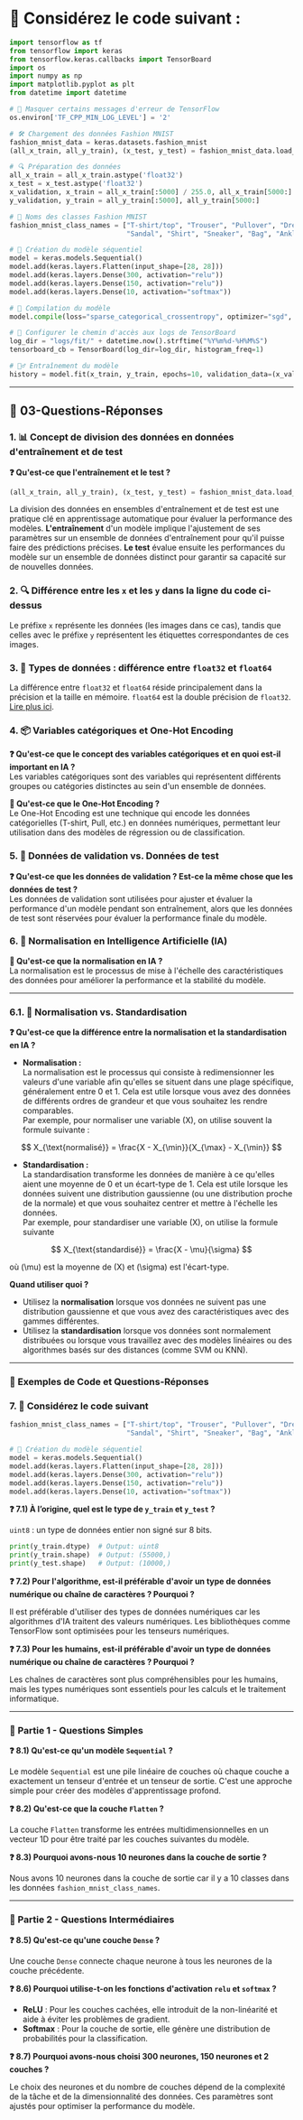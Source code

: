 # 🚀 Considérez le code suivant :

```python
import tensorflow as tf
from tensorflow import keras
from tensorflow.keras.callbacks import TensorBoard
import os
import numpy as np
import matplotlib.pyplot as plt
from datetime import datetime

# 🚨 Masquer certains messages d'erreur de TensorFlow
os.environ['TF_CPP_MIN_LOG_LEVEL'] = '2'

# 🛠️ Chargement des données Fashion MNIST
fashion_mnist_data = keras.datasets.fashion_mnist
(all_x_train, all_y_train), (x_test, y_test) = fashion_mnist_data.load_data()

# 🔍 Préparation des données
all_x_train = all_x_train.astype('float32')
x_test = x_test.astype('float32')
x_validation, x_train = all_x_train[:5000] / 255.0, all_x_train[5000:] / 255.0
y_validation, y_train = all_y_train[:5000], all_y_train[5000:]

# 🧵 Noms des classes Fashion MNIST
fashion_mnist_class_names = ["T-shirt/top", "Trouser", "Pullover", "Dress", "Coat",
                             "Sandal", "Shirt", "Sneaker", "Bag", "Ankle boot"]

# 🧩 Création du modèle séquentiel
model = keras.models.Sequential()
model.add(keras.layers.Flatten(input_shape=[28, 28]))
model.add(keras.layers.Dense(300, activation="relu"))
model.add(keras.layers.Dense(150, activation="relu"))
model.add(keras.layers.Dense(10, activation="softmax"))

# 🔧 Compilation du modèle
model.compile(loss="sparse_categorical_crossentropy", optimizer="sgd", metrics=["accuracy"])

# 📂 Configurer le chemin d'accès aux logs de TensorBoard
log_dir = "logs/fit/" + datetime.now().strftime("%Y%m%d-%H%M%S")
tensorboard_cb = TensorBoard(log_dir=log_dir, histogram_freq=1)

# 🏋️‍♂️ Entraînement du modèle
history = model.fit(x_train, y_train, epochs=10, validation_data=(x_validation, y_validation), callbacks=[tensorboard_cb])
```

---

## 📝 03-Questions-Réponses

### 1. 📊 Concept de division des données en données d'entraînement et de test

**❓ Qu'est-ce que l'entraînement et le test ?**

```python
(all_x_train, all_y_train), (x_test, y_test) = fashion_mnist_data.load_data()
```

La division des données en ensembles d'entraînement et de test est une pratique clé en apprentissage automatique pour évaluer la performance des modèles. **L'entraînement** d'un modèle implique l'ajustement de ses paramètres sur un ensemble de données d'entraînement pour qu'il puisse faire des prédictions précises. **Le test** évalue ensuite les performances du modèle sur un ensemble de données distinct pour garantir sa capacité sur de nouvelles données.

### 2. 🔍 Différence entre les `x` et les `y` dans la ligne du code ci-dessus

Le préfixe `x` représente les données (les images dans ce cas), tandis que celles avec le préfixe `y` représentent les étiquettes correspondantes de ces images.

### 3. 🔢 Types de données : différence entre `float32` et `float64`

La différence entre `float32` et `float64` réside principalement dans la précision et la taille en mémoire. `float64` est la double précision de `float32`. [Lire plus ici](https://stackoverflow.com/questions/43440821/the-real-difference-between-float32-and-float64).

### 4. 📦 Variables catégoriques et One-Hot Encoding

**❓ Qu'est-ce que le concept des variables catégoriques et en quoi est-il important en IA ?**  
Les variables catégoriques sont des variables qui représentent différents groupes ou catégories distinctes au sein d'un ensemble de données.

**🔑 Qu'est-ce que le One-Hot Encoding ?**  
Le One-Hot Encoding est une technique qui encode les données catégorielles (T-shirt, Pull, etc.) en données numériques, permettant leur utilisation dans des modèles de régression ou de classification.

### 5. 🧪 Données de validation vs. Données de test

**❓ Qu'est-ce que les données de validation ? Est-ce la même chose que les données de test ?**  
Les données de validation sont utilisées pour ajuster et évaluer la performance d'un modèle pendant son entraînement, alors que les données de test sont réservées pour évaluer la performance finale du modèle.

### 6. 🧠 Normalisation en Intelligence Artificielle (IA)

**🔄 Qu'est-ce que la normalisation en IA ?**  
La normalisation est le processus de mise à l'échelle des caractéristiques des données pour améliorer la performance et la stabilité du modèle.

---


### 6.1. 🔄 Normalisation vs. Standardisation

**❓ Qu'est-ce que la différence entre la normalisation et la standardisation en IA ?**

- **Normalisation :**  
  La normalisation est le processus qui consiste à redimensionner les valeurs d'une variable afin qu'elles se situent dans une plage spécifique, généralement entre 0 et 1. Cela est utile lorsque vous avez des données de différents ordres de grandeur et que vous souhaitez les rendre comparables.  
  Par exemple, pour normaliser une variable \(X\), on utilise souvent la formule suivante :
  
$$
X_{\text{normalisé}} = \frac{X - X_{\min}}{X_{\max} - X_{\min}}
$$

- **Standardisation :**  
  La standardisation transforme les données de manière à ce qu'elles aient une moyenne de 0 et un écart-type de 1. Cela est utile lorsque les données suivent une distribution gaussienne (ou une distribution proche de la normale) et que vous souhaitez centrer et mettre à l'échelle les données.  
  Par exemple, pour standardiser une variable \(X\), on utilise la formule suivante 

$$
X_{\text{standardisé}} = \frac{X - \mu}{\sigma}
$$


où \(\mu\) est la moyenne de \(X\) et \(\sigma\) est l'écart-type.

**Quand utiliser quoi ?**  
- Utilisez la **normalisation** lorsque vos données ne suivent pas une distribution gaussienne et que vous avez des caractéristiques avec des gammes différentes.
- Utilisez la **standardisation** lorsque vos données sont normalement distribuées ou lorsque vous travaillez avec des modèles linéaires ou des algorithmes basés sur des distances (comme SVM ou KNN).


---

### 📝 Exemples de Code et Questions-Réponses

### 7. 🎯 Considérez le code suivant

```python
fashion_mnist_class_names = ["T-shirt/top", "Trouser", "Pullover", "Dress", "Coat",
                             "Sandal", "Shirt", "Sneaker", "Bag", "Ankle boot"]

# 🧩 Création du modèle séquentiel
model = keras.models.Sequential()
model.add(keras.layers.Flatten(input_shape=[28, 28]))
model.add(keras.layers.Dense(300, activation="relu"))
model.add(keras.layers.Dense(150, activation="relu"))
model.add(keras.layers.Dense(10, activation="softmax"))
```

**❓ 7.1) À l’origine, quel est le type de `y_train` et `y_test` ?**

`uint8` : un type de données entier non signé sur 8 bits.  
```python
print(y_train.dtype)  # Output: uint8
print(y_train.shape)  # Output: (55000,)
print(y_test.shape)   # Output: (10000,)
```

**❓ 7.2) Pour l'algorithme, est-il préférable d'avoir un type de données numérique ou chaîne de caractères ? Pourquoi ?**

Il est préférable d'utiliser des types de données numériques car les algorithmes d'IA traitent des valeurs numériques. Les bibliothèques comme TensorFlow sont optimisées pour les tenseurs numériques.

**❓ 7.3) Pour les humains, est-il préférable d'avoir un type de données numérique ou chaîne de caractères ? Pourquoi ?**

Les chaînes de caractères sont plus compréhensibles pour les humains, mais les types numériques sont essentiels pour les calculs et le traitement informatique.





---

### 🎯 Partie 1 - Questions Simples

**❓ 8.1) Qu'est-ce qu'un modèle `Sequential` ?**

Le modèle `Sequential` est une pile linéaire de couches où chaque couche a exactement un tenseur d'entrée et un tenseur de sortie. C'est une approche simple pour créer des modèles d'apprentissage profond.

**❓ 8.2) Qu'est-ce que la couche `Flatten` ?**

La couche `Flatten` transforme les entrées multidimensionnelles en un vecteur 1D pour être traité par les couches suivantes du modèle.

**❓ 8.3) Pourquoi avons-nous 10 neurones dans la couche de sortie ?**

Nous avons 10 neurones dans la couche de sortie car il y a 10 classes dans les données `fashion_mnist_class_names`.

---

### 🧠 Partie 2 - Questions Intermédiaires

**❓ 8.5) Qu'est-ce qu'une couche `Dense` ?**

Une couche `Dense` connecte chaque neurone à tous les neurones de la couche précédente.

**❓ 8.6) Pourquoi utilise-t-on les fonctions d'activation `relu` et `softmax` ?**

- **ReLU** : Pour les couches cachées, elle introduit de la non-linéarité et aide à éviter les problèmes de gradient.
- **Softmax** : Pour la couche de sortie, elle génère une distribution de probabilités pour la classification.

**❓ 8.7) Pourquoi avons-nous choisi 300 neurones, 150 neurones et 2 couches ?**

Le choix des neurones et du nombre de couches dépend de la complexité de la tâche et de la dimensionnalité des données. Ces paramètres sont ajustés pour optimiser la performance du modèle.
